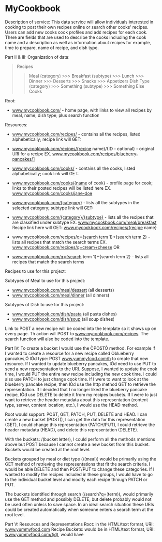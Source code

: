 MyCookbook
==========

Description of service:
This data service will allow individuals interested in cooking to post their own recipes online or search other cooks' 
recipes. Users can add new cooks cook profiles and add recipes for each cook. There are fields that are used to describe
the cooks including the cook name and a description as well as information about recipes for example, time to prepare, 
name of recipe, and dish type. 

Part II & III:
Organization of data:
> Recipes
   >> Meal (category)
     >>> Breakfast (subtype)
     >>> Lunch
     >>> Dinner
     >>> Desserts
     >>> Snacks
     >>> Appetizers
   >> Dish Type (category)
     >>> Something (subtype)
     >>> Something Else
> Cooks
   
Root: 
* www.mycookbook.com/ - home page, with links to view all recipes by meal, name, dish type; plus search function

Resources:
* www.mycookbook.com/recipes/ - contains all the recipes, listed alphebetically; recipe link will GET:
* www.mycookbook.com/recipes/{recipe name}/{ID - optional} - original URI for a recipe
       EX. www.mycookbook.com/recipes/blueberry-pancakes/1

* www.mycookbook.com/cooks/ - contains all the cooks, listed alphabetically; cook link will GET:
* www.mycookbook.com/cooks/{name of cook} - profile page for cook; links to their posted recipes will be listed here
       EX. www.mycookbook.com/cooks/jane-doe

* www.mycookbook.com/{category} - lists all the subtypes in the selected category; subtype link will GET:
* www.mycookbook.com/{category}/{subtype} - lists all the recipes that are classified under subtype
       EX. www.mycookbook.com/meal/breakfast
       Recipe link here will GET: www.mycookbook.com/recipes/{recipe name}

* www.mycookbook.com/recipes/q={search term 1}+{search term 2} - lists all recipes that match the search terms
       EX. www.mycookbook.com/recipes/q=cream+cheese 
OR
* www.mycookbook.com/q={search term 1}+{search term 2} - lists all recipes that match the search terms


Recipes to use for this project:


Subtypes of Meal to use for this project:
* www.mycookbook.com/meal/dessert  (all desserts)
* www.mycookbook.com/meal/dinner (all dinners)

Subtypes of Dish to use for this project:
* www.mycookbook.com/dish/pasta (all pasta dishes)
* www.mycookbook.com/dish/soup (all soup dishes)

Link to POST a new recipe will be coded into the template so it shows up on every page. Th action will POST to www.mycookbook.com/recipes. The search function will also be coded into the template.


Part IV:
To create a bucket I would use the ÒPOSTÓ method. For example if I wanted to create a resource for a new recipe called Òblueberry pancakes,Ó IÕd type: POST www.yummyfood.com/h to create that new resource. If I wanted to update blueberry pancakes, IÕd need to use PUT to send a new representation to the URI. Suppose, I wanted to update the cook time, I would PUT the entire new recipe including the new cook time. I could also use PATCH to just change cook time. If I were to want to look at the blueberry pancake recipe, then IÕd use the http method GET to retrieve the representation. If I decided that I no longer liked the blueberry pancake recipe, IÕd use DELETE to delete it from my recipes buckets. If I were to just want to retrieve the header metadata about this representation (content type, server, content location, etc.), I would use the HEAD method.

Root would support: POST, GET, PATCH, PUT, DELETE and HEAD. I can create a new bucket (POST(), I can get the data for this representation (GET), I could change this representation (PATCH/PUT), I could retrieve the header metadata (HEAD), and delete this representation (DELETE).

With the buckets: /(bucket letter), I could perform all the methods mentions above but POST because I cannot create a new bucket from this bucket. Buckets would be created at the root level. 

Buckets grouped by meal or diet type (/(meal)) would be primarily using the GET method of retrieving the representations that fit the search criteria. I would be able DELETE and then POST/PUT to change these categories. If I wanted to modify the recipes included in these groups, I would have to go to the individual bucket level and modify each recipe through PATCH or PUT.

The buckets identified through search (/search?q=(term)), would primarily use the GET method and possibly DELETE, but delete probably would not be used often unless to save space. In an ideal search situation these URIs could be created automatically when someone enters a search term at the root level.

Part V:
Resources and Representations
Root: in the HTML/text format, URI: www.yummyfood.com
Recipe Buckets: would be in HTML/text format, URI: www.yummyfood.com/(id), would have <title>, <author>, <ingredients>, <time>, <servings>, <instructions>
Meal Groups: would be in HTML/text format, URI: www.yummyfood.com/(meal), each group would be represented by an index or recipe titles and author that the user could see and use to select. Clicking on a recipe title, would lead the user to the recipeÕs URI (see above).
Keyword Search Results: would be HTML/text format, URI: www.yummyfood.com/search/q=(term a)+(term b), would also be represented by an index of titles and author that the user could see and use to select a recipe to view. 

Root would be represented in HTML and text and would have the location of www.yummyfood.com. If the root page were down, the client could receive a 404 not found error when using the GET method. When the root was first created, the creator would receive a 201 created message. To create the root page, the POST method would be used. 

When a recipe bucket is added the creator would get a 201 created message. In order to add a recipe, the POST method would need to be used A user trying to download the recipe could possibly get a 206 partial content message if the page froze in the middle of loading. If the user were to try to GET a recipe that had been deleted, he or she might receive a 404 not found or a 410 gone message. If the administrator were to successfully delete a recipe using the DELETE method, he or she would get the 200 OK message if he or she were to try to delete the recipe again. If a non-administrator were to try to delete a recipe, he or she would receive the 403 forbidden message. If an admin or user were to try to use the OPTIONS method, he or she would receive the 405 method not allowed message. To update the recipes the PATCH or PUT method would need to be used. If the PATCH or PUT was successful a 200 OK method would be sent to the client. If the PATCH or PUT was unsuccessful due to something on the server side, a 500 Internal Server Error. 

The Meal Groups representation would have similar methods and errors to recipe buckets. 

The Keyword Search representation would primarily rely on the GET method which could result in a 404 not found error or 400 bad request error. 

